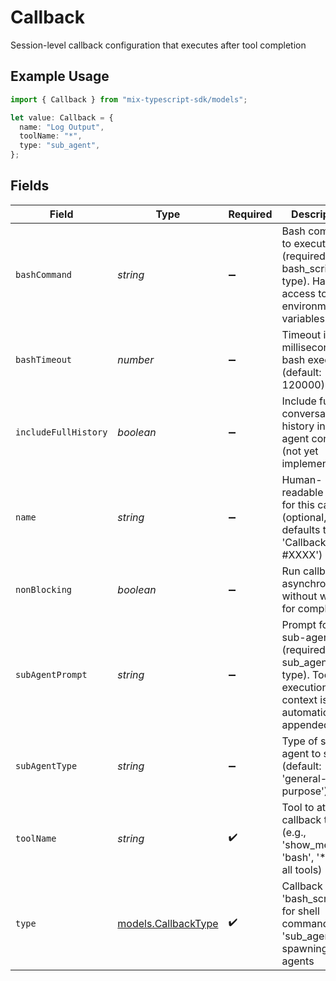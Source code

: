 # Callback

Session-level callback configuration that executes after tool completion

## Example Usage

```typescript
import { Callback } from "mix-typescript-sdk/models";

let value: Callback = {
  name: "Log Output",
  toolName: "*",
  type: "sub_agent",
};
```

## Fields

| Field                                                                                                     | Type                                                                                                      | Required                                                                                                  | Description                                                                                               | Example                                                                                                   |
| --------------------------------------------------------------------------------------------------------- | --------------------------------------------------------------------------------------------------------- | --------------------------------------------------------------------------------------------------------- | --------------------------------------------------------------------------------------------------------- | --------------------------------------------------------------------------------------------------------- |
| `bashCommand`                                                                                             | *string*                                                                                                  | :heavy_minus_sign:                                                                                        | Bash command to execute (required for bash_script type). Has access to environment variables.             |                                                                                                           |
| `bashTimeout`                                                                                             | *number*                                                                                                  | :heavy_minus_sign:                                                                                        | Timeout in milliseconds for bash execution (default: 120000)                                              |                                                                                                           |
| `includeFullHistory`                                                                                      | *boolean*                                                                                                 | :heavy_minus_sign:                                                                                        | Include full conversation history in sub-agent context (not yet implemented)                              |                                                                                                           |
| `name`                                                                                                    | *string*                                                                                                  | :heavy_minus_sign:                                                                                        | Human-readable name for this callback (optional, defaults to 'Callback #XXXX')                            | Log Output                                                                                                |
| `nonBlocking`                                                                                             | *boolean*                                                                                                 | :heavy_minus_sign:                                                                                        | Run callback asynchronously without waiting for completion                                                |                                                                                                           |
| `subAgentPrompt`                                                                                          | *string*                                                                                                  | :heavy_minus_sign:                                                                                        | Prompt for the sub-agent (required for sub_agent type). Tool execution context is automatically appended. |                                                                                                           |
| `subAgentType`                                                                                            | *string*                                                                                                  | :heavy_minus_sign:                                                                                        | Type of sub-agent to spawn (default: 'general-purpose')                                                   |                                                                                                           |
| `toolName`                                                                                                | *string*                                                                                                  | :heavy_check_mark:                                                                                        | Tool to attach callback to (e.g., 'show_media', 'bash', '*' for all tools)                                | *                                                                                                         |
| `type`                                                                                                    | [models.CallbackType](../models/callbacktype.md)                                                          | :heavy_check_mark:                                                                                        | Callback type: 'bash_script' for shell commands, 'sub_agent' for spawning sub-agents                      |                                                                                                           |